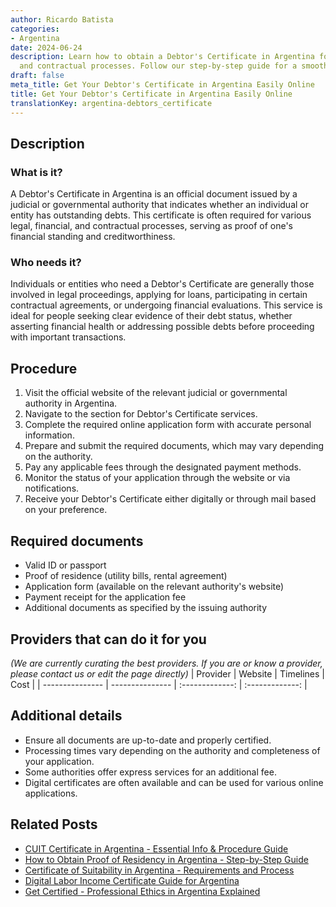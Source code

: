 ```yaml
---
author: Ricardo Batista
categories:
- Argentina
date: 2024-06-24
description: Learn how to obtain a Debtor's Certificate in Argentina for legal, financial,
  and contractual processes. Follow our step-by-step guide for a smooth application.
draft: false
meta_title: Get Your Debtor's Certificate in Argentina Easily Online
title: Get Your Debtor's Certificate in Argentina Easily Online
translationKey: argentina-debtors_certificate
---
```



## Description
### What is it?
A Debtor's Certificate in Argentina is an official document issued by a judicial or governmental authority that indicates whether an individual or entity has outstanding debts. This certificate is often required for various legal, financial, and contractual processes, serving as proof of one's financial standing and creditworthiness.

### Who needs it?
Individuals or entities who need a Debtor's Certificate are generally those involved in legal proceedings, applying for loans, participating in certain contractual agreements, or undergoing financial evaluations. This service is ideal for people seeking clear evidence of their debt status, whether asserting financial health or addressing possible debts before proceeding with important transactions.

## Procedure

1. Visit the official website of the relevant judicial or governmental authority in Argentina.
2. Navigate to the section for Debtor's Certificate services.
3. Complete the required online application form with accurate personal information.
4. Prepare and submit the required documents, which may vary depending on the authority.
5. Pay any applicable fees through the designated payment methods.
6. Monitor the status of your application through the website or via notifications.
7. Receive your Debtor's Certificate either digitally or through mail based on your preference.


## Required documents

- Valid ID or passport
- Proof of residence (utility bills, rental agreement)
- Application form (available on the relevant authority's website)
- Payment receipt for the application fee
- Additional documents as specified by the issuing authority


## Providers that can do it for you
_(We are currently curating the best providers. If you are or know a provider, please contact us or edit the page directly)_
| Provider        |     Website     |     Timelines    |       Cost      |
| --------------- | --------------- |  :-------------: | :-------------: |

## Additional details

- Ensure all documents are up-to-date and properly certified.
- Processing times vary depending on the authority and completeness of your application.
- Some authorities offer express services for an additional fee.
- Digital certificates are often available and can be used for various online applications.

## Related Posts

- [CUIT Certificate in Argentina - Essential Info & Procedure Guide](https://tramitit.com/guides/argentina/cuit_certificate/)
- [How to Obtain Proof of Residency in Argentina - Step-by-Step Guide](https://tramitit.com/guides/argentina/proof_of_residency/)
- [Certificate of Suitability in Argentina - Requirements and Process](https://tramitit.com/guides/argentina/certificate_of_suitability/)
- [Digital Labor Income Certificate Guide for Argentina](https://tramitit.com/guides/argentina/digital_labor_income_certificate/)
- [Get Certified - Professional Ethics in Argentina Explained](https://tramitit.com/guides/argentina/professional_ethics_certificate/)